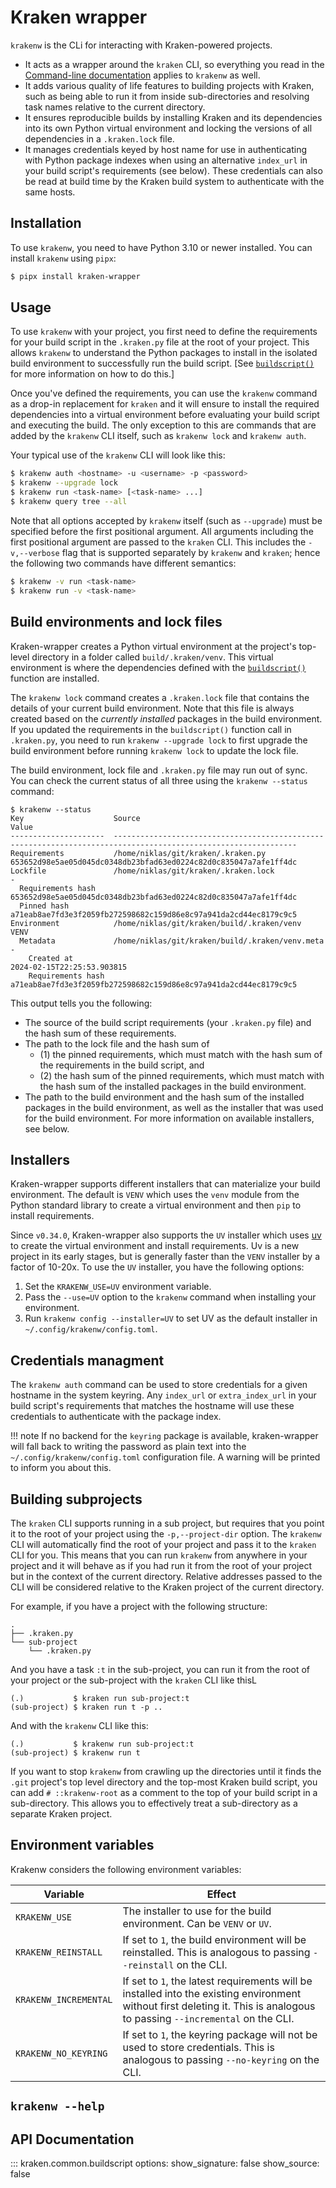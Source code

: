 # Kraken wrapper

`krakenw` is the CLi for interacting with Kraken-powered projects.

* It acts as a wrapper around the `kraken` CLI, so everything you read in the [Command-line documentation](./cli/kraken.md) applies to `krakenw` as well.
* It adds various quality of life features to building projects with Kraken, such as being able to run it from inside sub-directories and resolving task names relative to the current directory.
* It ensures reproducible builds by installing Kraken and its dependencies into its own Python virtual environment and locking the versions of all dependencies in a `.kraken.lock` file.
* It manages credentials keyed by host name for use in authenticating with Python package indexes when using an alternative `index_url` in your build script's requirements (see below). These credentials can also be read at build time by the Kraken build system to authenticate with the same hosts.

## Installation

To use `krakenw`, you need to have Python 3.10 or newer installed. You can install `krakenw` using `pipx`:

```bash
$ pipx install kraken-wrapper
```

## Usage

To use `krakenw` with your project, you first need to define the requirements for your build script in the `.kraken.py` file at the root of your project. This allows `krakenw` to understand the Python packages to install in the isolated build environment to successfully run the build script. [See [`buildscript()`](#kraken.common.buildscript) for more information on how to do this.]

Once you've defined the requirements, you can use the `krakenw` command as a drop-in replacement for `kraken` and it will ensure to install the required dependencies into a virtual environment before evaluating your build script and executing the build. The only exception to this are commands that are added by the `krakenw` CLI itself, such as `krakenw lock` and `krakenw auth`.

Your typical use of the `krakenw` CLI will look like this:

```bash
$ krakenw auth <hostname> -u <username> -p <password>
$ krakenw --upgrade lock
$ krakenw run <task-name> [<task-name> ...]
$ krakenw query tree --all
```

Note that all options accepted by `krakenw` itself (such as `--upgrade`) must be specified before the first positional argument. All arguments including the first positional argument are passed to the `kraken` CLI. This includes the `-v,--verbose` flag that is supported separately by `krakenw` and `kraken`; hence the following two commands have different semantics:

```bash
$ krakenw -v run <task-name>
$ krakenw run -v <task-name>
```

## Build environments and lock files

Kraken-wrapper creates a Python virtual environment at the project's top-level directory in a folder called `build/.kraken/venv`. This virtual environment is where the dependencies defined with the [`buildscript()`](#kraken.common.buildscript) function are installed.

The `krakenw lock` command creates a `.kraken.lock` file that contains the details of your current build environment. Note that this file is always created based on the _currently installed_ packages in the build environment. If you updated the requirements in the `buildscript()` function call in `.kraken.py`, you need to run `krakenw --upgrade lock` to first upgrade the build environment before running `krakenw lock` to update the lock file.

The build environment, lock file and `.kraken.py` file may run out of sync. You can check the current status of all three using the `krakenw --status` command:

```
$ krakenw --status
Key                    Source                                           Value                                                           
---------------------  -----------------------------------------------  ----------------------------------------------------------------
Requirements           /home/niklas/git/kraken/.kraken.py               653652d98e5ae05d045dc0348db23bfad63ed0224c82d0c835047a7afe1ff4dc
Lockfile               /home/niklas/git/kraken/.kraken.lock             -                                                               
  Requirements hash                                                     653652d98e5ae05d045dc0348db23bfad63ed0224c82d0c835047a7afe1ff4dc
  Pinned hash                                                           a71eab8ae7fd3e3f2059fb272598682c159d86e8c97a941da2cd44ec8179c9c5
Environment            /home/niklas/git/kraken/build/.kraken/venv       VENV                                                            
  Metadata             /home/niklas/git/kraken/build/.kraken/venv.meta  -                                                               
    Created at                                                          2024-02-15T22:25:53.903815                                      
    Requirements hash                                                   a71eab8ae7fd3e3f2059fb272598682c159d86e8c97a941da2cd44ec8179c9c5
```

This output tells you the following:

* The source of the build script requirements (your `.kraken.py` file) and the hash sum of these requirements.
* The path to the lock file and the hash sum of
    * (1) the pinned requirements, which must match with the hash sum of the requirements in the build script, and
    * (2) the hash sum of the pinned requirements, which must match with the hash sum of the installed packages in the build environment.
* The path to the build environment and the hash sum of the installed packages in the build environment, as well as the
    installer that was used for the build environment. For more information on available installers, see below.

## Installers

Kraken-wrapper supports different installers that can materialize your build environment. The default is `VENV` which uses the `venv` module from the Python standard library to create a virtual environment and then `pip` to install requirements.

Since `v0.34.0`, Kraken-wrapper also supports the `UV` installer which uses [uv](https://astral.sh/blog/uv) to create the virtual environment and install requirements. Uv is a new project in its early stages, but is generally faster than the `VENV` installer by a factor of 10-20x. To use the `UV` installer, you have the following options:

1. Set the `KRAKENW_USE=UV` environment variable.
2. Pass the `--use=UV` option to the `krakenw` command when installing your environment.
3. Run `krakenw config --installer=UV` to set UV as the default installer in `~/.config/krakenw/config.toml`.

## Credentials managment

The `krakenw auth` command can be used to store credentials for a given hostname in the system keyring. Any `index_url` or `extra_index_url` in your build script's requirements that matches the hostname will use these credentials to authenticate with the package index.

!!! note
    If no backend for the `keyring` package is available, kraken-wrapper will fall back to writing the password as plain text into the `~/.config/krakenw/config.toml` configuration file. A warning will be printed to inform you about this.

## Building subprojects

The `kraken` CLI supports running in a sub project, but requires that you point it to the root of your project using
the `-p,--project-dir` option. The `krakenw` CLI will automatically find the root of your project and pass it to the
`kraken` CLI for you. This means that you can run `krakenw` from anywhere in your project and it will behave as if you
had run it from the root of your project but in the context of the current directory. Relative addresses passed to the
CLI will be considered relative to the Kraken project of the current directory.

For example, if you have a project with the following structure:

    .
    ├── .kraken.py
    └── sub-project
        └── .kraken.py

And you have a task `:t` in the sub-project, you can run it from the root of your project or the sub-project with
the `kraken` CLI like thisL

    (.)           $ kraken run sub-project:t
    (sub-project) $ kraken run t -p ..

And with the `krakenw` CLI like this:

    (.)           $ krakenw run sub-project:t
    (sub-project) $ krakenw run t

If you want to stop `krakenw` from crawling up the directories until it finds the `.git` project's top level directory
and the top-most Kraken build script, you can add `# ::krakenw-root` as a comment to the top of your build script in
a sub-directory. This allows you to effectively treat a sub-directory as a separate Kraken project.

## Environment variables

Krakenw considers the following environment variables:

| Variable | Effect |
| -------- | ------ |
| `KRAKENW_USE` | The installer to use for the build environment. Can be `VENV` or `UV`. |
| `KRAKENW_REINSTALL` | If set to `1`, the build environment will be reinstalled. This is analogous to passing `--reinstall` on the CLI. |
| `KRAKENW_INCREMENTAL` | If set to `1`, the latest requirements will be installed into the existing environment without first deleting it. This is analogous to passing `--incremental` on the CLI. |
| `KRAKENW_NO_KEYRING` | If set to `1`, the keyring package will not be used to store credentials. This is analogous to passing `--no-keyring` on the CLI. |

## `krakenw --help`

<!-- runcmd code: krakenw --help | sed -r "s/\x1B\[([0-9]{1,3}(;[0-9]{1,2})?)?[mGK]//g" -->
<!-- end runcmd -->

## API Documentation

::: kraken.common.buildscript
    options:
      show_signature: false
      show_source: false
